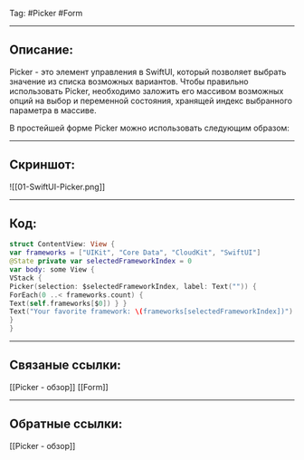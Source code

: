 Tag: #Picker #Form

---
## Описание:
Picker - это элемент управления в SwiftUI, который позволяет выбрать значение из списка возможных вариантов. Чтобы правильно использовать Picker, необходимо заложить его массивом возможных опций на выбор и переменной состояния, хранящей индекс выбранного параметра в массиве.

В простейшей форме Picker можно использовать следующим образом:

---
## Скриншот:
![[01-SwiftUI-Picker.png]]

---
## Код:

``` swift
struct ContentView: View { 
var frameworks = ["UIKit", "Core Data", "CloudKit", "SwiftUI"] 
@State private var selectedFrameworkIndex = 0 
var body: some View { 
VStack { 
Picker(selection: $selectedFrameworkIndex, label: Text("")) { 
ForEach(0 ..< frameworks.count) { 
Text(self.frameworks[$0]) } } 
Text("Your favorite framework: \(frameworks[selectedFrameworkIndex])") }.padding() 
} 
}

```

---
## Связаные ссылки:
[[Picker - обзор]]
[[Form]]

---
## Обратные ссылки:
[[Picker - обзор]]
